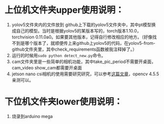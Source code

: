 # 上位机文件夹upper使用说明：
1. yolov5文件夹内的文件放到 github上下载的yolov5文件夹中，其中pt模型换成自己的模型。当时是根据yolov5的某版本写的，torch版本1.10.0，torchvision 0.11.0a0。如果要其他版本，记得自行修改相应的地方。（好像找不到是哪个版本了，就顺便传上来github上yolov5的代码，在yolov5-from-github文件夹里，其中check_requirements函数被我注释掉了。）
2. 运行的时候用`sudo python detect_new.py`命令。
3. cam文件夹里是一些简单的相机功能，其中take_pic_period不需要开桌面，cam_video show_cam都需要开桌面
4. jetson nano csi相机的使用需要研究研究，可以参考[这篇文章](http://t.csdn.cn/CpoKG)，opencv 4.5.5亲测可以。

# 下位机文件夹lower使用说明：
1. 烧录到arduino mega


